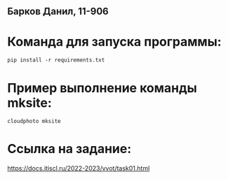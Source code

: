 ## Барков Данил, 11-906

# Команда для запуска программы: 
```
pip install -r requirements.txt
```

# Пример выполнение команды mksite:
```
cloudphoto mksite
```

# Ссылка на задание:
https://docs.itiscl.ru/2022-2023/vvot/task01.html
